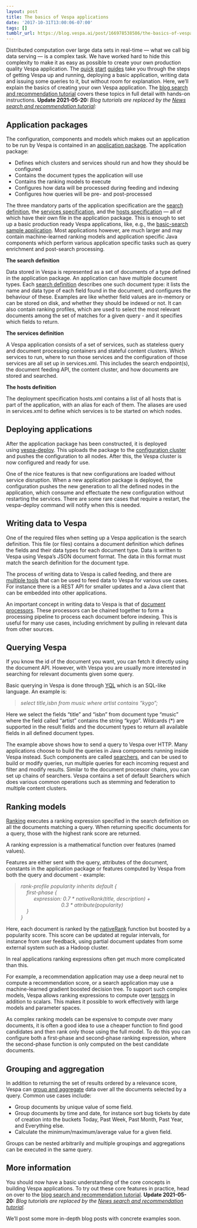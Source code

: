 ```yaml
---
layout: post
title: The basics of Vespa applications
date: '2017-10-31T13:00:06-07:00'
tags: []
tumblr_url: https://blog.vespa.ai/post/166978538586/the-basics-of-vespa-applications
---
```

Distributed computation over large data sets in real-time — what we call big data serving — is a complex task. We have worked hard to hide this complexity to make it as easy as possible to create your own production quality Vespa application. The [quick](https://docs.vespa.ai/en/vespa-quick-start.html) [start](https://docs.vespa.ai/en/vespa-quick-start-vagrant.html) [guides](https://docs.vespa.ai/en/vespa-quick-start-windows.html) take you through the steps of getting Vespa up and running, deploying a basic application, writing data and issuing some queries to it, but without room for explanation. Here, we’ll explain the basics of creating your own Vespa application.
The <a href="https://docs.vespa.ai/en/tutorials/blog-search.html" data-proofer-ignore>blog search and recommendation tutorial</a>
covers these topics in full detail with hands-on instructions.
**Update 2021-05-20:** _Blog tutorials are replaced by the
[News search and recommendation tutorial](https://docs.vespa.ai/en/tutorials/news-1-getting-started.html):_

## Application packages

The configuration, components and models which makes out an application to be run by Vespa is contained in an [application package](https://docs.vespa.ai/en/cloudconfig/application-packages.html). The application package:

- Defines which clusters and services should run and how they should be configured
- Contains the document types the application will use
- Contains the ranking models to execute
- Configures how data will be processed during feeding and indexing
- Configures how queries will be pre- and post-processed  

The three mandatory parts of the application specification are the [search definition](https://docs.vespa.ai/en/schemas.html), the [services specification](https://docs.vespa.ai/en/reference/services.html), and the [hosts specification](https://docs.vespa.ai/en/reference/hosts.html) — all of which have their own file in the application package.
This is enough to set up a basic production ready Vespa applications, like, e.g., the
<a href="https://github.com/vespa-engine/sample-apps/tree/master/basic-search" data-proofer-ignore>basic-search</a>
[sample application](https://github.com/vespa-engine/sample-apps/tree/master).
Most applications however, are much larger and may contain machine-learned ranking models and application specific Java components which perform various application specific tasks such as query enrichment and post-search processing.

**The search definition**

Data stored in Vespa is represented as a set of documents of a type defined in the application package. An application can have multiple document types. Each [search definition](https://docs.vespa.ai/en/schemas.html)&nbsp;describes one such document type: it lists the name and data type of each field found in the document, and configures the behaviour of these. Examples are like whether field values are in-memory or can be stored on disk, and whether they should be indexed or not. It can also contain ranking profiles, which are used to select the most relevant documents among the set of matches for a given query - and it specifies which fields to return.

**The services definition**

A Vespa application consists of a set of services, such as stateless query and document processing containers and stateful content clusters. Which services to run, where to run those services and the configuration of those services are all set up in services.xml. This includes the search endpoint(s), the document feeding API, the content cluster, and how documents are stored and searched.

**The hosts definition**

The deployment specification hosts.xml contains a list of all hosts that is part of the application, with an alias for each of them. The aliases are used in services.xml to define which services is to be started on which nodes.

## Deploying applications

After the application package has been constructed, it is deployed using&nbsp;[vespa-deploy](https://docs.vespa.ai/en/cloudconfig/application-packages.html#deploy). This uploads the package to the [configuration cluster](https://docs.vespa.ai/en/cloudconfig/config-introduction.html) and pushes the configuration to all nodes. After this, the Vespa cluster is now configured and ready for use.

One of the nice features is that new configurations are loaded without service disruption. When a new application package is deployed, the configuration pushes the new generation to all the defined nodes in the application, which consume and effectuate the new configuration without restarting the services. There are some rare cases that require a restart, the vespa-deploy command will notify when this is needed.

## Writing data to Vespa

One of the required files when setting up a Vespa application is the search definition. This file (or files) contains a document definition which defines the fields and their data types for each document type. Data is written to Vespa using Vespa’s JSON document format. The data in this format must match the search definition for the document type.

The process of writing data to Vespa is called feeding, and there are [multiple tools](https://docs.vespa.ai/en/reads-and-writes.html) that can be used to feed data to Vespa for various use cases. For instance there is a REST API for smaller updates and a Java client that can be embedded into other applications.

An important concept in writing data to Vespa is that of [document processors](https://docs.vespa.ai/en/document-processing.html). These processors can be chained together to form a processing pipeline to process each document before indexing. This is useful for many use cases, including enrichment by pulling in relevant data from other sources.

## Querying Vespa

If you know the id of the document you want, you can fetch it directly using the document API. However, with Vespa you are usually more interested in searching for relevant documents given some query.

Basic querying in Vespa is done through [YQL](https://docs.vespa.ai/en/query-language.html) which is an SQL-like language. An example is:

> _select title,isbn from music where artist contains “kygo”;_

Here we select the fields “title” and “isbn” from document type “music” where the field called “artist” contains the string “kygo”. Wildcards (\*) are supported in the result fields and the document types to return all available fields in all defined document types.

The example above shows how to send a query to Vespa over HTTP. Many applications choose to build the queries in Java components running inside Vespa instead. Such components are called [searchers](https://docs.vespa.ai/en/searcher-development.html), and can be used to build or modify queries, run multiple queries for each incoming request and filter and modify results. Similar to the document processor chains, you can set up chains of searchers. Vespa contains a set of default Searchers which does various common operations such as stemming and federation to multiple content clusters.

## Ranking models

[Ranking](https://docs.vespa.ai/en/ranking.html) executes a ranking expression specified in the search definition on all the documents matching a query. When returning specific documents for a query, those with the highest rank score are returned.

A ranking expression is a mathematical function over features (named values).

Features are either sent with the query, attributes of the document, constants in the application package or features computed by Vespa from both the query and document - example:

> _rank-profile popularity inherits default {  
> &nbsp; &nbsp; first-phase {  
> &nbsp; &nbsp; &nbsp; &nbsp; &nbsp;expression: 0.7 \* nativeRank(title, description) +&nbsp;  
> &nbsp; &nbsp; &nbsp; &nbsp; &nbsp; &nbsp; &nbsp; &nbsp; &nbsp; &nbsp; &nbsp; &nbsp; &nbsp; &nbsp; 0.3 \* attribute(popularity)  
> &nbsp; &nbsp; }  
> }_

Here, each document is ranked by the [nativeRank](https://docs.vespa.ai/en/reference/nativerank.html) function but boosted by a popularity score. This score can be updated at regular intervals, for instance from user feedback, using partial document updates from some external system such as a Hadoop cluster.

In real applications ranking expressions often get much more complicated than this.

For example, a recommendation application may use a deep neural net to compute a recommendation score, or a search application may use a machine-learned gradient boosted decision tree. To support such complex models, Vespa allows ranking expressions to compute over [tensors](https://docs.vespa.ai/en/tensor-user-guide.html) in addition to scalars. This makes it possible to work effectively with large models and parameter spaces.

As complex ranking models can be expensive to compute over many documents, it is often a good idea to use a cheaper function to find good candidates and then rank only those using the full model. To do this you can configure both a first-phase and second-phase ranking expression, where the second-phase function is only computed on the best candidate documents.

## Grouping and aggregation

In addition to returning the set of results ordered by a relevance score, Vespa can [group and aggregate](https://docs.vespa.ai/en/grouping.html) data over all the documents selected by a query. Common use cases include:

- Group documents by unique value of some field.
- Group documents by time and date, for instance sort bug tickets by date of creation into the buckets Today, Past Week, Past Month, Past Year, and Everything else.
- Calculate the minimum/maximum/average value for a given field.

Groups can be nested arbitrarily and multiple groupings and aggregations can be executed in the same query.

## More information

You should now have a basic understanding of the core concepts in building Vespa applications.
To try out these core features in practice, head on over to the
<a href="https://docs.vespa.ai/en/tutorials/blog-search.html" data-proofer-ignore>blog search and recommendation tutorial</a>.
**Update 2021-05-20:** _Blog tutorials are replaced by the
[News search and recommendation tutorial](https://docs.vespa.ai/en/tutorials/news-1-getting-started.html)._

We’ll post some more in-depth blog posts with concrete examples soon.
